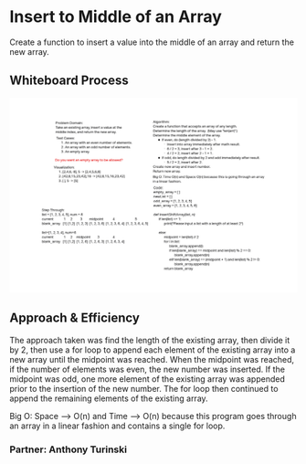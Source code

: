 # Insert to Middle of an Array
Create a function to insert a value into the middle of an array and return
the new array.

## Whiteboard Process
![insertShiftArray whiteboard](insertShiftArray.png)

## Approach & Efficiency
The approach taken was find the length of the existing array, then divide it
by 2, then use a for loop to append each element of the existing array into
a new array until the midpoint was reached.  When the midpoint was reached,
if the number of elements was even, the new number was inserted.  If the
midpoint was odd, one more element of the existing array was appended prior
to the insertion of the new number.  The for loop then continued to append
the remaining elements of the existing array.

Big O: Space --> O(n) and Time --> O(n) because this program goes through an
array in a linear fashion and contains a single for loop.

### Partner: Anthony Turinski
